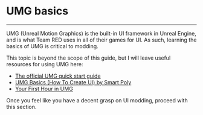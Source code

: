 # UMG basics

<hr>

UMG (Unreal Motion Graphics) is the built-in UI framework in Unreal Engine, and is what Team RED uses in all of their games for UI. As such, learning the basics of UMG is critical to modding.

This topic is beyond the scope of this guide, but I will leave useful resources for using UMG here:

- [The official UMG quick start guide](https://docs.unrealengine.com/4.27/en-US/InteractiveExperiences/UMG/QuickStart/)
- [UMG Basics (How To Create UI) by Smart Poly](https://youtu.be/xJQybMSaODc)
- [Your First Hour in UMG](https://dev.epicgames.com/community/learning/courses/l3p/unreal-engine-your-first-hour-in-umg/6o5/introduction)

Once you feel like you have a decent grasp on UI modding, proceed with this section.
